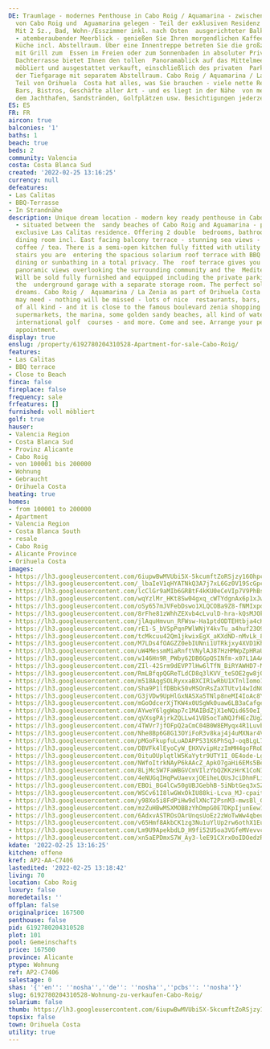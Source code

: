 ```yaml
---
DE: Traumlage - modernes Penthouse in Cabo Roig / Aquamarina - zwischen den Sandstränden
  von Cabo Roig und  Aguamarina gelegen - Teil der exklusiven Residenz Las Calitas.
  Mit 2 Sz., Bad, Wohn-/Esszimmer inkl. nach Osten  ausgerichteter Balkonterrasse
  - atemberaubender Meerblick - genießen Sie Ihren morgendlichen Kaffee. Es gibt eine  halboffene
  Küche incl. Abstellraum. Über eine Innentreppe betreten Sie die großzügige Dachterrasse
  mit Grill zum  Essen im Freien oder zum Sonnenbaden in absoluter Privatsphäre. Die
  Dachterrasse bietet Ihnen den tollen  Panoramablick auf das Mittelmeer. Wird komplett
  möbliert und ausgestattet verkauft, einschließlich des privaten  Parkplatzes in
  der Tiefgarage mit separatem Abstellraum. Cabo Roig / Aquamarina / La Zenia als
  Teil von Orihuela  Costa hat alles, was Sie brauchen - viele nette Restaurants,
  Bars, Bistros, Geschäfte aller Art - und es liegt in der Nähe  von mehreren Supermärkte,
  dem Jachthafen, Sandstränden, Golfplätzen usw. Besichtigungen jederzeit möglich.
ES: ES
FR: FR
aircon: true
balconies: '1'
baths: 1
beach: true
beds: 2
community: Valencia
costa: Costa Blanca Sud
created: '2022-02-25 13:16:25'
currency: null
defeatures:
- Las Calitas
- BBQ-Terrasse
- In Strandnähe
description: Unique dream location - modern key ready penthouse in Cabo Roig / Aquamarina
  - situated between the  sandy beaches of Cabo Roig and Aguamarina - part of the
  exclusive Las Calitas residence. Offering 2 double  bedrooms, bathroom, lounge /
  dining room incl. East facing balcony terrace - stunning sea views - enjoy your  morning
  coffee / tea. There is a semi-open kitchen fully fitted with utility room. By internal
  stairs you are  entering the spacious solarium roof terrace with BBQ for al fresco
  dining or sunbathing in a total privacy. The  roof terrace gives you the eternal
  panoramic views overlooking the surrounding community and the  Mediterranean Sea.
  Will be sold fully furnished and equipped including the private parking space in
  the  underground garage with a separate storage room. The perfect solution for your
  dreams. Cabo Roig /  Aquamarina / La Zenia as part of Orihuela Costa has all you
  may need - nothing will be missed - lots of nice  restaurants, bars, bistros, shops
  of all kind - and it is close to the famous boulevard zenia shopping mall,  several
  supermarkets, the marina, some golden sandy beaches, all kind of water sports, 4
  international golf  courses - and more. Come and see. Arrange your personal viewing
  appointment.
display: true
enslug: /property/6192780204310528-Apartment-for-sale-Cabo-Roig/
features:
- Las Calitas
- BBQ terrace
- Close to Beach
finca: false
fireplace: false
frequency: sale
frfeatures: []
furnished: voll möbliert
golf: true
hauser:
- Valencia Region
- Costa Blanca Sud
- Provinz Alicante
- Cabo Roig
- von 100001 bis 200000
- Wohnung
- Gebraucht
- Orihuela Costa
heating: true
homes:
- from 100001 to 200000
- Apartment
- Valencia Region
- Costa Blanca South
- resale
- Cabo Roig
- Alicante Province
- Orihuela Costa
images:
- https://lh3.googleusercontent.com/6iupwBwMVUbi5X-5kcumftZoRSjzy16OhpcNaJf94PQUCtKT6rFHg4pRlDrZikRdhiP8Zgb-ixymbegLXOJROtErDxMYCb5czg=w640-rj-e30-l100
- https://lh3.googleusercontent.com/_lbaIeV1qHYATNkQ3A7j7xL6Gz0V19ScGpci4fi2taaNhe2cdrSng59aqJ6q9seFrIy9opJxoJD_WQY6N4LDZ-kK_2Y5DUL1yg=w640-rj-e30-l100
- https://lh3.googleusercontent.com/lcClGr9aMIb6GRBtF4kKU0eCeVIp7V9PhBsC1BdWSLbcjHp9hXDobHs1W1qPD98FYbju0Rf2j5VqaD1kixWhWNyqTSxEhkjM_Q=w640-rj-e30-l100
- https://lh3.googleusercontent.com/wqYzlMr_HKt8Sw04gxq_cWTYdgnAx6p1xJw6vdPgZGrfBYLv2V0u5DZBpLhlg6VIzrtZLA8He5MD1zUj5XvNcnQCbihbb0Y9SB8=w640-rj-e30-l100
- https://lh3.googleusercontent.com/oSy657mJVFebDswo1XLQCOBa9Z8-fNMIxpdGmdVo9tmICsy0PLHC8Js9USkN3z930qYmXrmwP_YE6-yD4vbhZUZ02Pi4-X3aak0=w640-rj-e30-l100
- https://lh3.googleusercontent.com/8rFhe81zWhhZEXvb4cLvulD-hra-kQsMJOkI2DvT0VWMhbs5cNZKiVgc7k24kYeB26u8pIPlFxhA_ttrjJTrrYFfi1jrX6LoHA=w640-rj-e30-l100
- https://lh3.googleusercontent.com/jlAquHmvun_RFWsw-Ha1ptdODTEHtbja4cKRNxjgP9kImMFp8EQl8QzNt6_jI8aXfhijInnXojf6FlKPEc7SoHIAwyelNsKQxA=w640-rj-e30-l100
- https://lh3.googleusercontent.com/rE1-S_bVSpPqnPWlWNjY4kvTu_a4huf23O99VjGjFS5mm-YOus1HR5GcrBEVVyGl_sMRQrfAdq1hl7Y0tj4hWwIA3t-hpBmVh9k=w640-rj-e30-l100
- https://lh3.googleusercontent.com/tcMkcuu42Qm1jkwixEgX_aKXdND-nMvLk_8p2xhu4j7yDYULAw_Ee8yoxO5l0YCAusEDWJPDCVaA24-AEWMGluAlqlrfUa_x=w640-rj-e30-l100
- https://lh3.googleusercontent.com/M7LDs4fOAGZZ0ebIUNni1UTRkjxy4XVD1Khw5NmCYL_ULVoeFtkJWEbYUL4toyXbpzgU-AuQDq7oP3lJi69DT1R4ZJibqQzjLQ=w640-rj-e30-l100
- https://lh3.googleusercontent.com/uW4MessmMiaRnftVNylAJ87HzHMWpZpHRaUaMHcXf6AeXvRLrLuN2AxOtntyXgEa49dWHAXeVPZS87ZM8C8rsqbKqB1uzNKqhg=w640-rj-e30-l100
- https://lh3.googleusercontent.com/w146Hn9R_PWby62DB6GpQSINfm-x07L1A4AG4_rTBz2_Cs0TCffpHpYBBY1HFe9apC6TRUJKC23SB9jJAFwSWD_mntrWSaI43Q=w640-rj-e30-l100
- https://lh3.googleusercontent.com/ZIl-42Srm9dEVP7lHw6lTfN_BiRYAWHD7-M9fj7sXGvLXxK1uKYTI5cT3ehMEAbRMIuaK5bsEj5s4x3SopGh0I4noJF-_qR_FQ=w640-rj-e30-l100
- https://lh3.googleusercontent.com/RmLBfqpQGReTLdCD8q3lKVV_teSOE2gw8jQtLWjQaa43VDsl-gT71jJhWiNu6WniNeHl-UbmKLt7FLBCeluS4VUepTEaUxuNyg=w640-rj-e30-l100
- https://lh3.googleusercontent.com/m518AqgSOLRyxxaBXCIR1wRbU1XTnlIomo1cxPqq3o3p_dBmrTGK2a0idIySXV2QBuad6H7r-ggMP13yci6afaj4dOmo01HuZK4=w640-rj-e30-l100
- https://lh3.googleusercontent.com/Sha9P1lfDBbk50vMSOnRsZaXTUtv14wIdNCHd-3mV2mGZiEM_N9OuSw_cYfbtHXX_Em3ZT5-xIOCg_ubTPEeNfpKIR0Wrd3xCg=w640-rj-e30-l100
- https://lh3.googleusercontent.com/G3jVDw9UpHlGxNASXa5TNlp8neMI4IoAc8YgYU1V04PKWJL_KzawoHRN_eTcuXYsx5m24vjTSdIKnWzMuNVeySGoNO1_ay2t=w640-rj-e30-l100
- https://lh3.googleusercontent.com/mGoOdcerXjTKW4x0USgWk0uaw6LB3aCafgeeNIpwFOGRMzy5qx5AwdVom-nvm2tgOZQOlJqQH8eB-0P6QsBNnlq_x6UkExgO8g=w640-rj-e30-l100
- https://lh3.googleusercontent.com/AYweY6lggWap7c1MAIBdZjX1eNQid65OeI_3_5U5EeHQMFcfKYDYMI_q0UH-HX8POQqVfBWrqpXYIj9Dp3LwM5i78ay2k0zIJQ=w640-rj-e30-l100
- https://lh3.googleusercontent.com/qVXsgPAjrkZQLLw41VB5ocTaNQJfHEcZUg2IqtarSCr86svMqRd_ZjNEsxaVkgIFItd4dYm_mETwSfy7KrjoNU1CHUt8XxwPYMQ=w640-rj-e30-l100
- https://lh3.googleusercontent.com/4TWVr7jfOFpQ2aCmC04B0W8EMyqx4R1LuvbvgCJWoXPtSGgOrK9KmqRZACMvwbOJIXMXUx5IcpC5kh30mMlcDIFg5V7zjeOOIA=w640-rj-e30-l100
- https://lh3.googleusercontent.com/Nhe8Bp6G8G13OYiFoR3v8kaj4j4uMXNar4VgeTYL_r8pnrp7KqsR-QCGNAyusRkeb8yvw_OqQc4aFKfJcshsvUAy7vaXU9dKRQ=w640-rj-e30-l100
- https://lh3.googleusercontent.com/pMGoFkupfuLuADAPPS31K6PhSqJ-oqBLgL7ij1YMasWhkDDP8JdK5XBqhsVmHaZG6QnnvCeewF6lJ3DA2d-QvddNgMNdvwYksQ=w640-rj-e30-l100
- https://lh3.googleusercontent.com/DBVFk4lEyoCyW_EHXVvipHzzImMH4goFRoDf2FEyK_-DE7qjkS4LfMWCI-TcEVaDT4Ta8ycDEeHHLQHfXSwEW3AO6nDRmPbW=w640-rj-e30-l100
- https://lh3.googleusercontent.com/0ituOUplqtlW5KaYytr9UTY1I_0E4ode-Lgl3t3QtvdgePMDpSbtGfRdolc1-FMYe61AwlNIRH20WFmGYsUb90bCHKvvDF03TiM=w640-rj-e30-l100
- https://lh3.googleusercontent.com/NWfoItrkNAyP6kAAcZ_ApkO7gaHi6EMs5BeNlDa2csu1g76FBb9jknZ_qrZVywh5mgIIGEbE-_cwu9UC7GHRtDj_cWITM6W2Yik=w640-rj-e30-l100
- https://lh3.googleusercontent.com/8LjMcSW7FaWBGVCmVIlzYbQZKKzHrK1CoNIu4k7XBOcgRJ7iACy341jvijz5ODMpI5q9WE5AGC2-0ilNf5LVDPl-AcbG4mLN2g=w640-rj-e30-l100
- https://lh3.googleusercontent.com/4eNUGqIHqPwUaevxjOEiheLQUsJciDhmFLik5dG715528LE7ZYJNyf8ECf8LwVNEztXYmb8jYIpckX5W0eUZPSdnlPusGPs1=w640-rj-e30-l100
- https://lh3.googleusercontent.com/EBOi_BG4lCw50gUBJGebhB-5iNbtGeq3xSZpd_PkI2ewvGqL1FHKyNjHE_e5wFXQ57D8SNMsRwzwOuo0bJuQp7Ff88AE7guNJA=w640-rj-e30-l100
- https://lh3.googleusercontent.com/WSCv61I8lwGWxOkIU88ki-Lcva_MJ-cpaitgL1lSzFy3MdWa4kdJmaK-2EdbHbbtIfKLe63YXat8PE3_Ve6jDzMQC128Tu0OIw=w640-rj-e30-l100
- https://lh3.googleusercontent.com/y98Xo5i8FdPiHw9dlXNcT2PsnM3-mwsBl_Ge4SImfHzd1qWjE8C7g0dLBdNHtPAxtzi_1LYuI2LXNuSMb9BwlKfUjHKouh397A=w640-rj-e30-l100
- https://lh3.googleusercontent.com/mzZuHBwMSXMOBBzYhDmpG0E7DKpIjunEew1imjKUtdzetAN06FxG9XO2EGDB1i7vdXM3ISJFHABc5UHcHI-er30YWxDLU69TXtA=w640-rj-e30-l100
- https://lh3.googleusercontent.com/6AdxvASTROsOArUnqsUoEz2zWoTwWw4qbeudrmqd6ekK5UG4MZ4qPUguCM3kLwofWO8eaAboENcYOCibcKjA9D4mj4GQK3mM=w640-rj-e30-l100
- https://lh3.googleusercontent.com/v65Hmf8AkbCK1zg3Nu1uYlUp2rw6othX1Eu42E-UYh3DwOeLcAVR_LyKk1p5wiPpofFo0eExlWd5s3jejp1ujgX7gE08u5yXvQ=w640-rj-e30-l100
- https://lh3.googleusercontent.com/Lm9U9ApekbdLD_H9fi52U5oa3VGfeMVevvcqe8absxIZMo_MloW8nr8X6r0DEa3Kj_QukoO8HkQGJVShuVwaJ00o9a9I0YGgug=w640-rj-e30-l100
- https://lh3.googleusercontent.com/xn5aEPDmxS7W_Ay3-leE91CXrx0oIDOedzR6juYQiaaHB8yWKFZlRVXJxlYieEEfjuOeBz1LO503p7B7AeooyDoaH7UDQtCnh5w=w640-rj-e30-l100
kdate: '2022-02-25 13:16:25'
kitchen: offene
kref: AP2-AA-C7406
lastedited: '2022-02-25 13:18:42'
living: 70
location: Cabo Roig
luxury: false
moredetails: ''
offplan: false
originalprice: 167500
penthouse: false
pid: 6192780204310528
plot: 101
pool: Gemeinschafts
price: 167500
province: Alicante
ptype: Wohnung
ref: AP2-C7406
salestage: 0
shas: '{''en'': ''nosha'',''de'': ''nosha'',''pcbs'': ''nosha''}'
slug: 6192780204310528-Wohnung-zu-verkaufen-Cabo-Roig/
solarium: false
thumb: https://lh3.googleusercontent.com/6iupwBwMVUbi5X-5kcumftZoRSjzy16OhpcNaJf94PQUCtKT6rFHg4pRlDrZikRdhiP8Zgb-ixymbegLXOJROtErDxMYCb5czg=w400-h240-n-rj-e30-l100
topsix: false
town: Orihuela Costa
utility: true
---
```

